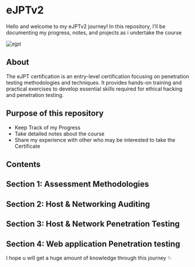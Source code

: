 # eJPTv2
Hello and welcome to my eJPTv2 journey! In this repository, I'll be documenting my progress, notes, and projects as i undertake the course


![ejpt](https://github.com/0xMajedf/eJPTv2/assets/158180710/a0bba2cc-423e-406c-95cd-87530300025d)


About
---------------

The eJPT certification is an entry-level certification focusing on penetration testing methodologies and techniques. It provides hands-on training and practical exercises to develop essential skills required for ethical hacking and penetration testing.

Purpose of this repository
-----------------
- Keep Track of my Progress
- Take detailed notes about the course
- Share my experience with other who may be interested to take the Certificate


Contents
------------------
Section 1: Assessment Methodologies
-
Section 2: Host & Networking Auditing
-
Section 3: Host & Network Penetration Testing
-
Section 4: Web application Penetration testing
-

I hope u will get a huge amount of knowledge through this journey ✨
